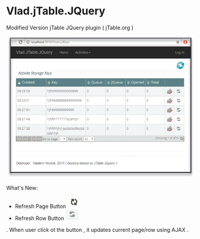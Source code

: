 # Vlad.jTable.JQuery

Modified Version jTable  JQuery plugin ( jTable.org )

![screenshot](https://raw.githubusercontent.com/Vladimir-Novick/Vlad.jTable.JQuery/master/screenshots/screen.png)

What's New:

  *  Refresh Page Button ![refresh page](https://raw.githubusercontent.com/Vladimir-Novick/Vlad.jTable.JQuery/master/screenshots/refresh_page.png) 
  *  Refresh Row Button ![refresh page](https://raw.githubusercontent.com/Vladimir-Novick/Vlad.jTable.JQuery/master/screenshots/refresh_button.png) 
  
 . When user click ot the button , it updates current page/row using AJAX .



